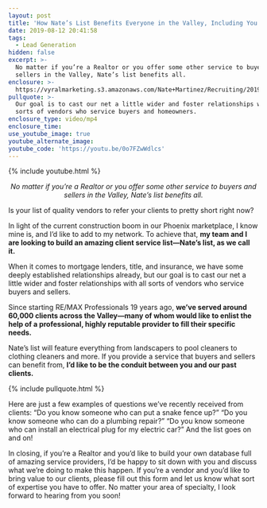 ```yaml
---
layout: post
title: 'How Nate’s List Benefits Everyone in the Valley, Including You'
date: 2019-08-12 20:41:58
tags:
  - Lead Generation
hidden: false
excerpt: >-
  No matter if you’re a Realtor or you offer some other service to buyers and
  sellers in the Valley, Nate’s list benefits all.
enclosure: >-
  https://vyralmarketing.s3.amazonaws.com/Nate+Martinez/Recruiting/2019/Client+Service+List.mp4
pullquote: >-
  Our goal is to cast our net a little wider and foster relationships with all
  sorts of vendors who service buyers and homeowners.
enclosure_type: video/mp4
enclosure_time:
use_youtube_image: true
youtube_alternate_image:
youtube_code: 'https://youtu.be/0o7FZwWdlcs'
---
```


{% include youtube.html %}

<p style="text-align: center;"><em>No matter if you’re a Realtor or you offer some other service to buyers and sellers in the Valley, Nate’s list benefits all.</em></p>

Is your list of quality vendors to refer your clients to pretty short right now?&nbsp;

In light of the current construction boom in our Phoenix marketplace, I know mine is, and I’d like to add to my network. To achieve that, **my team and I are looking to build an amazing client service list—Nate’s list, as we call it.&nbsp;**

When it comes to mortgage lenders, title, and insurance, we have some deeply established relationships already, but our goal is to cast our net a little wider and foster relationships with all sorts of vendors who service buyers and sellers.&nbsp;

Since starting RE/MAX Professionals 19 years ago, **we’ve served around 60,000 clients across the Valley—many of whom would like to enlist the help of a professional, highly reputable provider to fill their specific needs.**&nbsp;

Nate’s list will feature everything from landscapers to pool cleaners to clothing cleaners and more. If you provide a service that buyers and sellers can benefit from, **I’d like to be the conduit between you and our past clients.**

{% include pullquote.html %}

Here are just a few examples of questions we’ve recently received from clients: “Do you know someone who can put a snake fence up?” “Do you know someone who can do a plumbing repair?” “Do you know someone who can install an electrical plug for my electric car?” And the list goes on and on\!&nbsp;

In closing, if you’re a Realtor and you’d like to build your own database full of amazing service providers, I’d be happy to sit down with you and discuss what we’re doing to make this happen. If you’re a vendor and you’d like to bring value to our clients, please fill out this form and let us know what sort of expertise you have to offer. No matter your area of specialty, I look forward to hearing from you soon\!&nbsp;